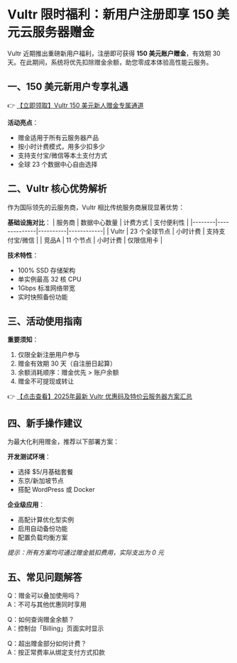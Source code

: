 # Vultr 限时福利：新用户注册即享 150 美元云服务器赠金

Vultr 近期推出重磅新用户福利，注册即可获得 **150 美元账户赠金**，有效期 30 天。在此期间，系统将优先扣除赠金余额，助您零成本体验高性能云服务。

## 一、150 美元新用户专享礼遇

👉 [【立即领取】Vultr 150 美元新人赠金专属通道](https://bit.ly/VuLtr)

**活动亮点**：
- 赠金适用于所有云服务器产品
- 按小时计费模式，用多少扣多少
- 支持支付宝/微信等本土支付方式
- 全球 23 个数据中心自由选择

## 二、Vultr 核心优势解析

作为国际领先的云服务商，Vultr 相比传统服务商展现显著优势：

**基础设施对比**：
| 服务商 | 数据中心数量 | 计费方式 | 支付便利性 |
|--------|--------------|----------|------------|
| Vultr  | 23 个全球节点 | 小时计费 | 支持支付宝/微信 |
| 竞品A  | 11 个节点    | 小时计费 | 仅限信用卡 |

**技术特性**：
- 100% SSD 存储架构
- 单实例最高 32 核 CPU
- 1Gbps 标准网络带宽
- 实时快照备份功能

## 三、活动使用指南

**重要须知**：
1. 仅限全新注册用户参与
2. 赠金有效期 30 天（自注册日起算）
3. 余额消耗顺序：赠金优先 > 账户余额
4. 赠金不可提现或转让

👉 [【点击查看】2025年最新 Vultr 优惠码及特价云服务器方案汇总](https://bit.ly/VuLtr)

## 四、新手操作建议

为最大化利用赠金，推荐以下部署方案：

**开发测试环境**：
- 选择 $5/月基础套餐
- 东京/新加坡节点
- 搭配 WordPress 或 Docker

**企业级应用**：
- 高配计算优化型实例
- 启用自动备份功能
- 配置负载均衡方案

*提示：所有方案均可通过赠金抵扣费用，实际支出为 0 元*

## 五、常见问题解答

Q：赠金可以叠加使用吗？  
A：不可与其他优惠同时享用

Q：如何查询赠金余额？  
A：控制台「Billing」页面实时显示

Q：超出赠金部分如何计费？  
A：按正常费率从绑定支付方式扣款